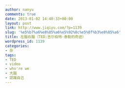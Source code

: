 ```yaml
---
author: nanyu
comments: true
date: 2013-01-02 14:40:33+00:00
layout: post
link: http://www.jiqiyu.com/?p=1139
slug: '%e5%b7%a6%e8%85%a6%e5%92%8c%e5%8f%b3%e8%85%a6'
title: 左腦右腦（TED:吉尔伯特·泰勒的奇迹）
wordpress_id: 1139
categories:
- 杂
tags:
- TED
- video
- who're we
- 大腦
- 認識自己
---
```





